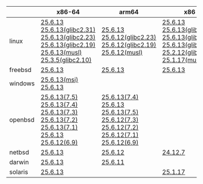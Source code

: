||x86-64|arm64|x86|ppc64le|armv7|armel|
| --- | --- | --- | --- | --- | --- | --- |
|linux|[25.6.13](https://github.com/roswell/sbcl_head/releases/download/25.6.13/sbcl-25.6.13-x86-64-linux-binary.tar.bz2)<br />[25.6.13(glibc2.31)](https://github.com/roswell/sbcl_head/releases/download/25.6.13/sbcl-25.6.13-x86-64-linux-glibc2.31-binary.tar.bz2)<br />[25.6.13(glibc2.23)](https://github.com/roswell/sbcl_head/releases/download/25.6.13/sbcl-25.6.13-x86-64-linux-glibc2.23-binary.tar.bz2)<br />[25.6.13(glibc2.19)](https://github.com/roswell/sbcl_head/releases/download/25.6.13/sbcl-25.6.13-x86-64-linux-glibc2.19-binary.tar.bz2)<br />[25.6.13(musl)](https://github.com/roswell/sbcl_head/releases/download/25.6.13/sbcl-25.6.13-x86-64-linux-musl-binary.tar.bz2)<br />[25.3.5(glibc2.10)](https://github.com/roswell/sbcl_head/releases/download/25.3.5/sbcl-25.3.5-x86-64-linux-glibc2.10-binary.tar.bz2)<br />|[25.6.13](https://github.com/roswell/sbcl_head/releases/download/25.6.13/sbcl-25.6.13-arm64-linux-binary.tar.bz2)<br />[25.6.12(glibc2.23)](https://github.com/roswell/sbcl_head/releases/download/25.6.12/sbcl-25.6.12-arm64-linux-glibc2.23-binary.tar.bz2)<br />[25.6.12(glibc2.19)](https://github.com/roswell/sbcl_head/releases/download/25.6.12/sbcl-25.6.12-arm64-linux-glibc2.19-binary.tar.bz2)<br />[25.6.12(musl)](https://github.com/roswell/sbcl_head/releases/download/25.6.12/sbcl-25.6.12-arm64-linux-musl-binary.tar.bz2)<br />|[25.6.13](https://github.com/roswell/sbcl_head/releases/download/25.6.13/sbcl-25.6.13-x86-linux-binary.tar.bz2)<br />[25.6.13(glibc2.31)](https://github.com/roswell/sbcl_head/releases/download/25.6.13/sbcl-25.6.13-x86-linux-glibc2.31-binary.tar.bz2)<br />[25.6.13(glibc2.23)](https://github.com/roswell/sbcl_head/releases/download/25.6.13/sbcl-25.6.13-x86-linux-glibc2.23-binary.tar.bz2)<br />[25.6.13(glibc2.19)](https://github.com/roswell/sbcl_head/releases/download/25.6.13/sbcl-25.6.13-x86-linux-glibc2.19-binary.tar.bz2)<br />[25.2.12(glibc2.10)](https://github.com/roswell/sbcl_head/releases/download/25.2.12/sbcl-25.2.12-x86-linux-glibc2.10-binary.tar.bz2)<br />[25.1.17(musl)](https://github.com/roswell/sbcl_head/releases/download/25.1.17/sbcl-25.1.17-x86-linux-musl-binary.tar.bz2)<br />|[25.6.13(glibc2.23)](https://github.com/roswell/sbcl_head/releases/download/25.6.13/sbcl-25.6.13-ppc64le-linux-glibc2.23-binary.tar.bz2)<br />[25.6.12](https://github.com/roswell/sbcl_head/releases/download/25.6.12/sbcl-25.6.12-ppc64le-linux-binary.tar.bz2)<br />[25.6.12(glibc2.19)](https://github.com/roswell/sbcl_head/releases/download/25.6.12/sbcl-25.6.12-ppc64le-linux-glibc2.19-binary.tar.bz2)<br />|[25.6.12](https://github.com/roswell/sbcl_head/releases/download/25.6.12/sbcl-25.6.12-armv7-linux-binary.tar.bz2)<br />|[25.1.17](https://github.com/roswell/sbcl_head/releases/download/25.1.17/sbcl-25.1.17-armel-linux-binary.tar.bz2)<br />|
|freebsd|[25.6.13](https://github.com/roswell/sbcl_head/releases/download/25.6.13/sbcl-25.6.13-x86-64-freebsd-binary.tar.bz2)<br />|[25.6.13](https://github.com/roswell/sbcl_head/releases/download/25.6.13/sbcl-25.6.13-arm64-freebsd-binary.tar.bz2)<br />|[25.6.13](https://github.com/roswell/sbcl_head/releases/download/25.6.13/sbcl-25.6.13-x86-freebsd-binary.tar.bz2)<br />||||
|windows|[25.6.13(msi)](https://github.com/roswell/sbcl_head/releases/download/25.6.13/sbcl-25.6.13-x86-64-windows-binary.msi)<br />[25.6.13](https://github.com/roswell/sbcl_head/releases/download/25.6.13/sbcl-25.6.13-x86-64-windows-binary.tar.bz2)<br />||||||
|openbsd|[25.6.13(7.5)](https://github.com/roswell/sbcl_head/releases/download/25.6.13/sbcl-25.6.13-x86-64-openbsd-7.5-binary.tar.bz2)<br />[25.6.13(7.4)](https://github.com/roswell/sbcl_head/releases/download/25.6.13/sbcl-25.6.13-x86-64-openbsd-7.4-binary.tar.bz2)<br />[25.6.13(7.3)](https://github.com/roswell/sbcl_head/releases/download/25.6.13/sbcl-25.6.13-x86-64-openbsd-7.3-binary.tar.bz2)<br />[25.6.13(7.2)](https://github.com/roswell/sbcl_head/releases/download/25.6.13/sbcl-25.6.13-x86-64-openbsd-7.2-binary.tar.bz2)<br />[25.6.13(7.1)](https://github.com/roswell/sbcl_head/releases/download/25.6.13/sbcl-25.6.13-x86-64-openbsd-7.1-binary.tar.bz2)<br />[25.6.13](https://github.com/roswell/sbcl_head/releases/download/25.6.13/sbcl-25.6.13-x86-64-openbsd-binary.tar.bz2)<br />[25.6.12(6.9)](https://github.com/roswell/sbcl_head/releases/download/25.6.12/sbcl-25.6.12-x86-64-openbsd-6.9-binary.tar.bz2)<br />|[25.6.13(7.4)](https://github.com/roswell/sbcl_head/releases/download/25.6.13/sbcl-25.6.13-arm64-openbsd-7.4-binary.tar.bz2)<br />[25.6.13](https://github.com/roswell/sbcl_head/releases/download/25.6.13/sbcl-25.6.13-arm64-openbsd-binary.tar.bz2)<br />[25.6.13(7.5)](https://github.com/roswell/sbcl_head/releases/download/25.6.13/sbcl-25.6.13-arm64-openbsd-7.5-binary.tar.bz2)<br />[25.6.12(7.3)](https://github.com/roswell/sbcl_head/releases/download/25.6.12/sbcl-25.6.12-arm64-openbsd-7.3-binary.tar.bz2)<br />[25.6.12(7.2)](https://github.com/roswell/sbcl_head/releases/download/25.6.12/sbcl-25.6.12-arm64-openbsd-7.2-binary.tar.bz2)<br />[25.6.12(7.1)](https://github.com/roswell/sbcl_head/releases/download/25.6.12/sbcl-25.6.12-arm64-openbsd-7.1-binary.tar.bz2)<br />[25.6.12(6.9)](https://github.com/roswell/sbcl_head/releases/download/25.6.12/sbcl-25.6.12-arm64-openbsd-6.9-binary.tar.bz2)<br />|||||
|netbsd|[25.6.13](https://github.com/roswell/sbcl_head/releases/download/25.6.13/sbcl-25.6.13-x86-64-netbsd-binary.tar.bz2)<br />|[25.6.12](https://github.com/roswell/sbcl_head/releases/download/25.6.12/sbcl-25.6.12-arm64-netbsd-binary.tar.bz2)<br />|[24.12.7](https://github.com/roswell/sbcl_head/releases/download/24.12.7/sbcl-24.12.7-x86-netbsd-binary.tar.bz2)<br />||||
|darwin|[25.6.13](https://github.com/roswell/sbcl_head/releases/download/25.6.13/sbcl-25.6.13-x86-64-darwin-binary.tar.bz2)<br />|[25.6.11](https://github.com/roswell/sbcl_head/releases/download/25.6.11/sbcl-25.6.11-arm64-darwin-binary.tar.bz2)<br />|||||
|solaris|[25.6.13](https://github.com/roswell/sbcl_head/releases/download/25.6.13/sbcl-25.6.13-x86-64-solaris-binary.tar.bz2)<br />||[25.1.17](https://github.com/roswell/sbcl_head/releases/download/25.1.17/sbcl-25.1.17-x86-solaris-binary.tar.bz2)<br />||||

